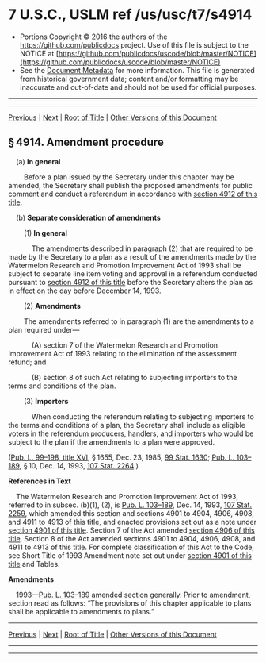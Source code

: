 ---
---

# 7 U.S.C., USLM ref /us/usc/t7/s4914

* Portions Copyright © 2016 the authors of the https://github.com/publicdocs project.
  Use of this file is subject to the NOTICE at [https://github.com/publicdocs/uscode/blob/master/NOTICE](https://github.com/publicdocs/uscode/blob/master/NOTICE)
* See the [Document Metadata](././../../../..//README.md) for more information.
  This file is generated from historical government data; content and/or formatting may be inaccurate and out-of-date and should not be used for official purposes.

----------
----------

[Previous](./../../../..//us/usc/t7/ch80/m__us_usc_t7_s4913.md) | [Next](./../../../..//us/usc/t7/ch80/m__us_usc_t7_s4915.md) | [Root of Title](./../../../../) | [Other Versions of this Document](https://publicdocs.github.io/go/links?ns=uslm&ref=%2Fus%2Fusc%2Ft7%2Fs4914)

## § 4914. Amendment procedure

    (a) __In general__ 

        Before a plan issued by the Secretary under this chapter may be amended, the Secretary shall publish the proposed amendments for public comment and conduct a referendum in accordance with [section 4912 of this title][/us/usc/t7/s4912].

    (b) __Separate consideration of amendments__ 

        (1) __In general__ 

            The amendments described in paragraph (2) that are required to be made by the Secretary to a plan as a result of the amendments made by the Watermelon Research and Promotion Improvement Act of 1993 shall be subject to separate line item voting and approval in a referendum conducted pursuant to [section 4912 of this title][/us/usc/t7/s4912] before the Secretary alters the plan as in effect on the day before December 14, 1993.

        (2) __Amendments__ 

        The amendments referred to in paragraph (1) are the amendments to a plan required under—

            (A) section 7 of the Watermelon Research and Promotion Improvement Act of 1993 relating to the elimination of the assessment refund; and

            (B) section 8 of such Act relating to subjecting importers to the terms and conditions of the plan.

        (3) __Importers__ 

            When conducting the referendum relating to subjecting importers to the terms and conditions of a plan, the Secretary shall include as eligible voters in the referendum producers, handlers, and importers who would be subject to the plan if the amendments to a plan were approved.

([Pub. L. 99–198, title XVI][/us/pl/99/198/tXVI], § 1655, Dec. 23, 1985, [99 Stat. 1630][/us/stat/99/1630]; [Pub. L. 103–189][/us/pl/103/189], § 10, Dec. 14, 1993, [107 Stat. 2264][/us/stat/107/2264].)

 __References in Text__ 

    The Watermelon Research and Promotion Improvement Act of 1993, referred to in subsec. (b)(1), (2), is [Pub. L. 103–189][/us/pl/103/189], Dec. 14, 1993, [107 Stat. 2259][/us/stat/107/2259], which amended this section and sections 4901 to 4904, 4906, 4908, and 4911 to 4913 of this title, and enacted provisions set out as a note under [section 4901 of this title][/us/usc/t7/s4901]. Section 7 of the Act amended [section 4906 of this title][/us/usc/t7/s4906]. Section 8 of the Act amended sections 4901 to 4904, 4906, 4908, and 4911 to 4913 of this title. For complete classification of this Act to the Code, see Short Title of 1993 Amendment note set out under [section 4901 of this title][/us/usc/t7/s4901] and Tables.

 __Amendments__ 

    1993—[Pub. L. 103–189][/us/pl/103/189] amended section generally. Prior to amendment, section read as follows: “The provisions of this chapter applicable to plans shall be applicable to amendments to plans.”

----------

[Previous](./../../../..//us/usc/t7/ch80/m__us_usc_t7_s4913.md) | [Next](./../../../..//us/usc/t7/ch80/m__us_usc_t7_s4915.md) | [Root of Title](./../../../../) | [Other Versions of this Document](https://publicdocs.github.io/go/links?ns=uslm&ref=%2Fus%2Fusc%2Ft7%2Fs4914)

----------
----------

[/us/usc/t7/s4912]: https://publicdocs.github.io/go/links?ns=uslm&ref=%2Fus%2Fusc%2Ft7%2Fs4912
[/us/usc/t7/s4912]: https://publicdocs.github.io/go/links?ns=uslm&ref=%2Fus%2Fusc%2Ft7%2Fs4912
[/us/pl/99/198/tXVI]: https://publicdocs.github.io/go/links?ns=uslm&ref=%2Fus%2Fpl%2F99%2F198%2FtXVI
[/us/stat/99/1630]: https://publicdocs.github.io/go/links?ns=uslm&ref=%2Fus%2Fstat%2F99%2F1630
[/us/pl/103/189]: https://publicdocs.github.io/go/links?ns=uslm&ref=%2Fus%2Fpl%2F103%2F189
[/us/stat/107/2264]: https://publicdocs.github.io/go/links?ns=uslm&ref=%2Fus%2Fstat%2F107%2F2264
[/us/pl/103/189]: https://publicdocs.github.io/go/links?ns=uslm&ref=%2Fus%2Fpl%2F103%2F189
[/us/stat/107/2259]: https://publicdocs.github.io/go/links?ns=uslm&ref=%2Fus%2Fstat%2F107%2F2259
[/us/usc/t7/s4901]: https://publicdocs.github.io/go/links?ns=uslm&ref=%2Fus%2Fusc%2Ft7%2Fs4901
[/us/usc/t7/s4906]: https://publicdocs.github.io/go/links?ns=uslm&ref=%2Fus%2Fusc%2Ft7%2Fs4906
[/us/usc/t7/s4901]: https://publicdocs.github.io/go/links?ns=uslm&ref=%2Fus%2Fusc%2Ft7%2Fs4901
[/us/pl/103/189]: https://publicdocs.github.io/go/links?ns=uslm&ref=%2Fus%2Fpl%2F103%2F189


